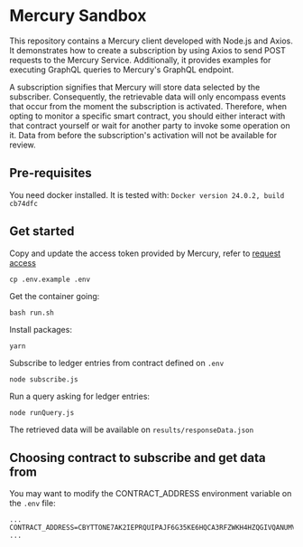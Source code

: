 # Mercury Sandbox
This repository contains a Mercury client developed with Node.js and Axios. It demonstrates how to create a subscription by using Axios to send POST requests to the Mercury Service. Additionally, it provides examples for executing GraphQL queries to Mercury's GraphQL endpoint.

A subscription signifies that Mercury will store data selected by the subscriber. Consequently, the retrievable data will only encompass events that occur from the moment the subscription is activated. Therefore, when opting to monitor a specific smart contract, you should either interact with that contract yourself or wait for another party to invoke some operation on it. Data from before the subscription's activation will not be available for review.

## Pre-requisites
You need docker installed.
It is tested with: `Docker version 24.0.2, build cb74dfc`

## Get started

Copy and update the access token provided by Mercury, refer to [request access](https://developers.mercurydata.app/requesting-access)

```
cp .env.example .env
```

Get the container going:
```
bash run.sh
```

Install packages:
```
yarn
```

Subscribe to ledger entries from contract defined on `.env`
```
node subscribe.js
```

Run a query asking for ledger entries:
```
node runQuery.js
```
The retrieved data will be available on `results/responseData.json`

## Choosing contract to subscribe and get data from

You may want to modify the CONTRACT_ADDRESS environment variable on the `.env` file:
```shell
...
CONTRACT_ADDRESS=CBYTTONE7AK2IEPRQUIPAJF6G35KE6HQCA3RFZWKH4HZQGIVQANUMVAN
...
```